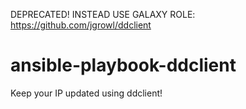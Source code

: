 DEPRECATED! INSTEAD USE GALAXY ROLE: https://github.com/jgrowl/ddclient

ansible-playbook-ddclient
=========================

Keep your IP updated using ddclient!
